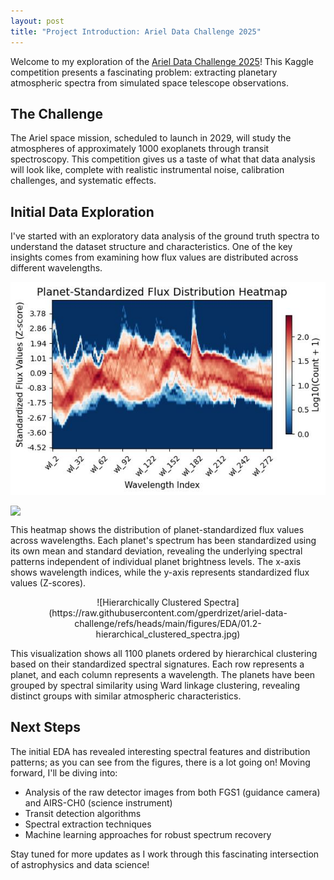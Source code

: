 ```yaml
---
layout: post
title: "Project Introduction: Ariel Data Challenge 2025"
---
```


Welcome to my exploration of the [Ariel Data Challenge 2025](https://www.kaggle.com/competitions/ariel-data-challenge-2025)! This Kaggle competition presents a fascinating problem: extracting planetary atmospheric spectra from simulated space telescope observations.

## The Challenge

The Ariel space mission, scheduled to launch in 2029, will study the atmospheres of approximately 1000 exoplanets through transit spectroscopy. This competition gives us a taste of what that data analysis will look like, complete with realistic instrumental noise, calibration challenges, and systematic effects.

## Initial Data Exploration

I've started with an exploratory data analysis of the ground truth spectra to understand the dataset structure and characteristics. One of the key insights comes from examining how flux values are distributed across different wavelengths.

<p align="center">
  <img src="https://raw.githubusercontent.com/gperdrizet/ariel-data-challenge/refs/heads/main/figures/EDA/01.2-flux_distribution_by_wavelength.jpg" alt="Planet-Standardized Flux Distribution Heatmap">
</p>

<img src="[https://www.example.com/your-image.png](https://raw.githubusercontent.com/gperdrizet/ariel-data-challenge/refs/heads/main/figures/EDA/01.2-flux_distribution_by_wavelength.jpg)" style="display: block; margin: 0 auto;">

This heatmap shows the distribution of planet-standardized flux values across wavelengths. Each planet's spectrum has been standardized using its own mean and standard deviation, revealing the underlying spectral patterns independent of individual planet brightness levels. The x-axis shows wavelength indices, while the y-axis represents standardized flux values (Z-scores).

<div align="center">
![Hierarchically Clustered Spectra](https://raw.githubusercontent.com/gperdrizet/ariel-data-challenge/refs/heads/main/figures/EDA/01.2-hierarchical_clustered_spectra.jpg)
</div>

This visualization shows all 1100 planets ordered by hierarchical clustering based on their standardized spectral signatures. Each row represents a planet, and each column represents a wavelength. The planets have been grouped by spectral similarity using Ward linkage clustering, revealing distinct groups with similar atmospheric characteristics.

## Next Steps

The initial EDA has revealed interesting spectral features and distribution patterns; as you can see from the figures, there is a lot going on! Moving forward, I'll be diving into:

- Analysis of the raw detector images from both FGS1 (guidance camera) and AIRS-CH0 (science instrument)
- Transit detection algorithms
- Spectral extraction techniques
- Machine learning approaches for robust spectrum recovery

Stay tuned for more updates as I work through this fascinating intersection of astrophysics and data science!
